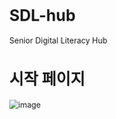 # SDL-hub
Senior Digital Literacy Hub
# 시작 페이지
![image](https://github.com/datascience-labs/SDL-hub/assets/101037541/1cff2479-ec94-4400-88cd-b8fc4ae21e0e)
